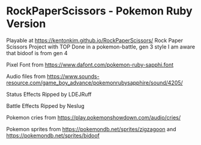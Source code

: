 # RockPaperScissors - Pokemon Ruby Version
Playable at https://kentonkim.github.io/RockPaperScissors/
Rock Paper Scissors Project with TOP
Done in a pokemon-battle, gen 3 style
I am aware that bidoof is from gen 4

Pixel Font from https://www.dafont.com/pokemon-ruby-sapphi.font

Audio files from https://www.sounds-resource.com/game_boy_advance/pokemonrubysapphire/sound/4205/

Status Effects Ripped by LDEJRuff

Battle Effects Ripped by Neslug

Pokemon cries from https://play.pokemonshowdown.com/audio/cries/

Pokemon sprites from https://pokemondb.net/sprites/zigzagoon and https://pokemondb.net/sprites/bidoof

